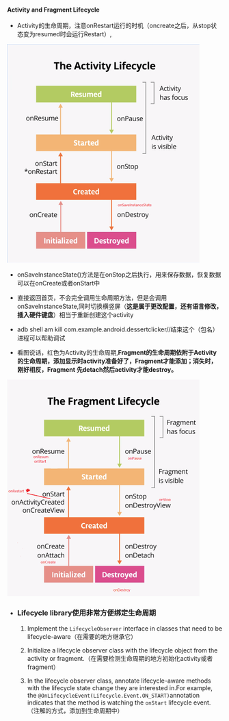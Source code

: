 #### Activity and Fragment Lifecycle



* Activity的生命周期，注意onRestart运行的时机（oncreate之后，从stop状态变为resumed时会运行Restart）,

<img src=".\assets\activity_lifecycal.png" alt="activity_lifecycal" style="zoom:50%;" />

  * onSaveInstanceState()方法是在onStop之后执行，用来保存数据，恢复数据可以在onCreate或者onStart中
  * 直接返回首页，不会完全调用生命周期方法，但是会调用onSaveInstanceState,同时切换横竖屏（**这是属于更改配置，还有语言修改，插入硬件键盘**）相当于重新创建这个activity
  * adb shell am kill com.example.android.dessertclicker//结束这个（包名）进程可以帮助调试

* 看图说话，红色为Activity的生命周期,**Fragment的生命周期依附于Activity的生命周期，添加显示时activity准备好了，Fragment才能添加；消失时，刚好相反，Fragment 先detach然后activity才能destroy。**

<img src="assets\dfde69e6a42d54b3.png" alt="dfde69e6a42d54b3" style="zoom:50%;" />

* ### **Lifecycle library**使用非常方便绑定生命周期

  1. Implement the `LifecycleObserver` interface in classes that need to be lifecycle-aware（在需要的地方继承它）

  2. Initialize a lifecycle observer class with the lifecycle object from the activity or fragment.（在需要检测生命周期的地方初始化activity或者fragment）

  3. In the lifecycle observer class, annotate lifecycle-aware methods with the lifecycle state change they are interested in.For example, the `@OnLifecycleEvent(Lifecycle.Event.ON_START)`annotation indicates that the method is watching the `onStart` lifecycle event.（注解的方式，添加到生命周期中）

     